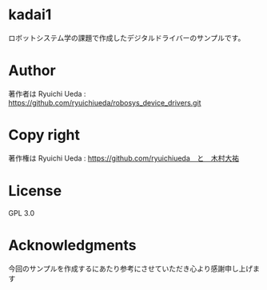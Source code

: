 # kadai1
ロボットシステム学の課題で作成したデジタルドライバーのサンプルです。

# Author
著作者は Ryuichi Ueda : https://github.com/ryuichiueda/robosys_device_drivers.git

# Copy right
著作権は Ryuichi Ueda : https://github.com/ryuichiueda　と　木村大祐

# License
GPL 3.0

# Acknowledgments
今回のサンプルを作成するにあたり参考にさせていただき心より感謝申し上げます
